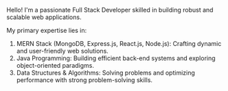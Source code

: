 Hello! 
I'm a passionate Full Stack Developer skilled in building robust and scalable web applications. 

My primary expertise lies in:
  1. MERN Stack (MongoDB, Express.js, React.js, Node.js): Crafting dynamic and user-friendly web solutions.
  2. Java Programming: Building efficient back-end systems and exploring object-oriented paradigms.
  3. Data Structures & Algorithms: Solving problems and optimizing performance with strong problem-solving skills.
